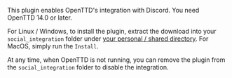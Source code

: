 ---
---

This plugin enables OpenTTD's integration with Discord. You need OpenTTD 14.0 or later.

For Linux / Windows, to install the plugin, extract the download into your `social_integration` folder under [your personal / shared directory](https://github.com/OpenTTD/OpenTTD/blob/master/docs/directory_structure.md).
For MacOS, simply run the `Install`.

At any time, when OpenTTD is not running, you can remove the plugin from the `social_integration` folder to disable the integration.
